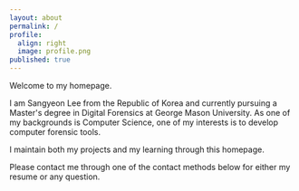 ```yaml
---
layout: about
permalink: /
profile:
  align: right
  image: profile.png
published: true
---
```


Welcome to my homepage.

I am Sangyeon Lee from the Republic of Korea and currently pursuing a Master's degree in Digital Forensics at George Mason University. As one of my backgrounds is Computer Science, one of my interests is to develop computer forensic tools. 

I maintain both my projects and my learning through this homepage. 

Please contact me through one of the contact methods below for either my resume or any question.